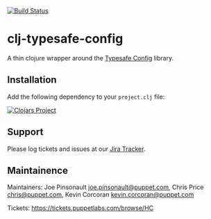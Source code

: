 [![Build Status](https://travis-ci.org/puppetlabs/clj-typesafe-config.png?branch=master)](https://travis-ci.org/puppetlabs/clj-typesafe-config)

clj-typesafe-config
===================

A thin clojure wrapper around the [Typesafe Config](https://github.com/typesafehub/config) library.

## Installation

Add the following dependency to your `project.clj` file:

[![Clojars Project](http://clojars.org/puppetlabs/typesafe-config/latest-version.svg)](http://clojars.org/puppetlabs/typesafe-config)

## Support

Please log tickets and issues at our [Jira Tracker](https://tickets.puppetlabs.com/issues/?jql=project%20%3D%20Trapperkeeper).

## Maintainence

Maintainers: Joe Pinsonault <joe.pinsonault@puppet.com>, Chris Price <chris@puppet.com>, Kevin Corcoran <kevin.corcoran@puppet.com>

Tickets: https://tickets.puppetlabs.com/browse/HC
